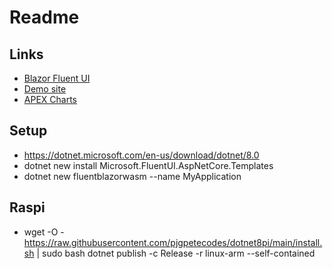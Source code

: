 # Readme

## Links

- [Blazor Fluent UI](https://github.com/microsoft/fluentui-blazor)
- [Demo site](https://www.fluentui-blazor.net/)
- [APEX Charts](https://github.com/apexcharts/Blazor-ApexCharts)

## Setup

- https://dotnet.microsoft.com/en-us/download/dotnet/8.0
- dotnet new install Microsoft.FluentUI.AspNetCore.Templates
- dotnet new fluentblazorwasm --name MyApplication

## Raspi
- wget -O - https://raw.githubusercontent.com/pjgpetecodes/dotnet8pi/main/install.sh | sudo bash
dotnet publish -c Release -r linux-arm --self-contained